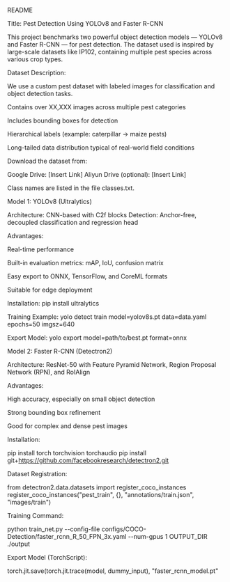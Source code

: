 README

Title: Pest Detection Using YOLOv8 and Faster R-CNN

This project benchmarks two powerful object detection models — YOLOv8 and Faster R-CNN — for pest detection. The dataset used is inspired by large-scale datasets like IP102, containing multiple pest species across various crop types.

Dataset Description:

We use a custom pest dataset with labeled images for classification and object detection tasks.

Contains over XX,XXX images across multiple pest categories

Includes bounding boxes for detection

Hierarchical labels (example: caterpillar -> maize pests)

Long-tailed data distribution typical of real-world field conditions

Download the dataset from:

Google Drive: [Insert Link]
Aliyun Drive (optional): [Insert Link]

Class names are listed in the file classes.txt.

Model 1: YOLOv8 (Ultralytics)

Architecture: CNN-based with C2f blocks
Detection: Anchor-free, decoupled classification and regression head

Advantages:

Real-time performance

Built-in evaluation metrics: mAP, IoU, confusion matrix

Easy export to ONNX, TensorFlow, and CoreML formats

Suitable for edge deployment

Installation:
pip install ultralytics

Training Example:
yolo detect train model=yolov8s.pt data=data.yaml epochs=50 imgsz=640

Export Model:
yolo export model=path/to/best.pt format=onnx

Model 2: Faster R-CNN (Detectron2)

Architecture: ResNet-50 with Feature Pyramid Network, Region Proposal Network (RPN), and RoIAlign

Advantages:

High accuracy, especially on small object detection

Strong bounding box refinement

Good for complex and dense pest images

Installation:

pip install torch torchvision torchaudio
pip install git+https://github.com/facebookresearch/detectron2.git

Dataset Registration:

from detectron2.data.datasets import register_coco_instances
register_coco_instances("pest_train", {}, "annotations/train.json", "images/train")

Training Command:

python train_net.py --config-file configs/COCO-Detection/faster_rcnn_R_50_FPN_3x.yaml --num-gpus 1 OUTPUT_DIR ./output

Export Model (TorchScript):

torch.jit.save(torch.jit.trace(model, dummy_input), "faster_rcnn_model.pt"
